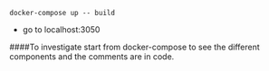 ```docker-compose up -- build```

- go to localhost:3050



####To investigate start from docker-compose to see the different components and the comments are in code.
